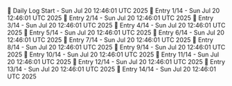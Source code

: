 📅 Daily Log Start - Sun Jul 20 12:46:01 UTC 2025
📌 Entry 1/14 - Sun Jul 20 12:46:01 UTC 2025
📌 Entry 2/14 - Sun Jul 20 12:46:01 UTC 2025
📌 Entry 3/14 - Sun Jul 20 12:46:01 UTC 2025
📌 Entry 4/14 - Sun Jul 20 12:46:01 UTC 2025
📌 Entry 5/14 - Sun Jul 20 12:46:01 UTC 2025
📌 Entry 6/14 - Sun Jul 20 12:46:01 UTC 2025
📌 Entry 7/14 - Sun Jul 20 12:46:01 UTC 2025
📌 Entry 8/14 - Sun Jul 20 12:46:01 UTC 2025
📌 Entry 9/14 - Sun Jul 20 12:46:01 UTC 2025
📌 Entry 10/14 - Sun Jul 20 12:46:01 UTC 2025
📌 Entry 11/14 - Sun Jul 20 12:46:01 UTC 2025
📌 Entry 12/14 - Sun Jul 20 12:46:01 UTC 2025
📌 Entry 13/14 - Sun Jul 20 12:46:01 UTC 2025
📌 Entry 14/14 - Sun Jul 20 12:46:01 UTC 2025
